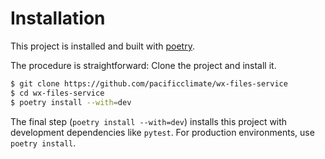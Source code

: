 # Installation

This project is installed and built with [poetry](https://python-poetry.org/).

The procedure is straightforward: Clone the project and install it.

```bash
$ git clone https://github.com/pacificclimate/wx-files-service
$ cd wx-files-service
$ poetry install --with=dev
```

The final step (`poetry install --with=dev`) installs this project with development dependencies like `pytest`.
For production environments, use `poetry install`.
